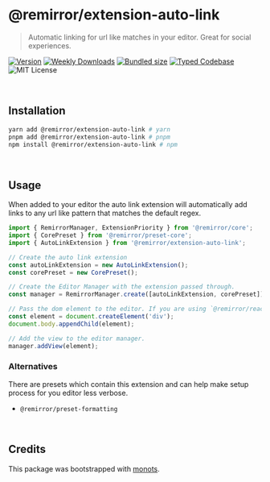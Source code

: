 # @remirror/extension-auto-link

> Automatic linking for url like matches in your editor. Great for social experiences.

[![Version][version]][npm] [![Weekly Downloads][downloads-badge]][npm]
[![Bundled size][size-badge]][size] [![Typed Codebase][typescript]](./src/index.ts)
![MIT License][license]

[version]: https://flat.badgen.net/npm/v/@remirror/extension-auto-link
[npm]: https://npmjs.com/package/@remirror/extension-auto-link
[license]: https://flat.badgen.net/badge/license/MIT/purple
[size]: https://bundlephobia.com/result?p=@remirror/extension-auto-link
[size-badge]: https://flat.badgen.net/bundlephobia/minzip/@remirror/extension-auto-link
[typescript]: https://flat.badgen.net/badge/icon/TypeScript?icon=typescript&label
[downloads-badge]: https://badgen.net/npm/dw/@remirror/extension-auto-link/red?icon=npm

<br />

## Installation

```bash
yarn add @remirror/extension-auto-link # yarn
pnpm add @remirror/extension-auto-link # pnpm
npm install @remirror/extension-auto-link # npm
```

<br />

## Usage

When added to your editor the auto link extension will automatically add links to any url like
pattern that matches the default regex.

```ts
import { RemirrorManager, ExtensionPriority } from '@remirror/core';
import { CorePreset } from '@remirror/preset-core';
import { AutoLinkExtension } from '@remirror/extension-auto-link';

// Create the auto link extension
const autoLinkExtension = new AutoLinkExtension();
const corePreset = new CorePreset();

// Create the Editor Manager with the extension passed through.
const manager = RemirrorManager.create([autoLinkExtension, corePreset]);

// Pass the dom element to the editor. If you are using `@remirror/react` this is done for you.
const element = document.createElement('div');
document.body.appendChild(element);

// Add the view to the editor manager.
manager.addView(element);
```

### Alternatives

There are presets which contain this extension and can help make setup process for you editor less
verbose.

- `@remirror/preset-formatting`

<br />

## Credits

This package was bootstrapped with [monots].

[monots]: https://github.com/monots/monots
